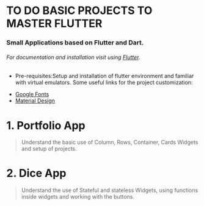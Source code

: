 # TO DO BASIC PROJECTS TO MASTER FLUTTER
### Small Applications based on Flutter and Dart.
###### For documentation and installation visit using [Flutter](https://flutter.dev/docs).
* Pre-requisites:Setup and installation of flutter environment and familiar with virtual emulators.
Some useful links for the project customization:
- [Google Fonts](https://fonts.google.com/)
- [Material Design](https://material.io/develop/flutter/)


# 1. Portfolio App
> Understand the basic use of Column, Rows, Container, Cards Widgets and setup of projects.

# 2. Dice App
> Understand the use of Stateful and stateless Widgets, using functions inside widgets and working with the buttons.


